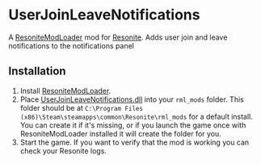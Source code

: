 ﻿# UserJoinLeaveNotifications

A [ResoniteModLoader](https://github.com/resonite-modding-group/ResoniteModLoader/) mod for [Resonite](https://resonite.com/). Adds user join and leave notifications to the notifications panel

## Installation
1. Install [ResoniteModLoader](https://github.com/resonite-modding-group/ResoniteModLoader/).
1. Place [UserJoinLeaveNotifications.dll](https://github.com/badhaloninja/UserJoinLeaveNotifications/releases/latest/download/UserJoinLeaveNotifications.dll) into your `rml_mods` folder. This folder should be at `C:\Program Files (x86)\Steam\steamapps\common\Resonite\rml_mods` for a default install. You can create it if it's missing, or if you launch the game once with ResoniteModLoader installed it will create the folder for you.
1. Start the game. If you want to verify that the mod is working you can check your Resonite logs.